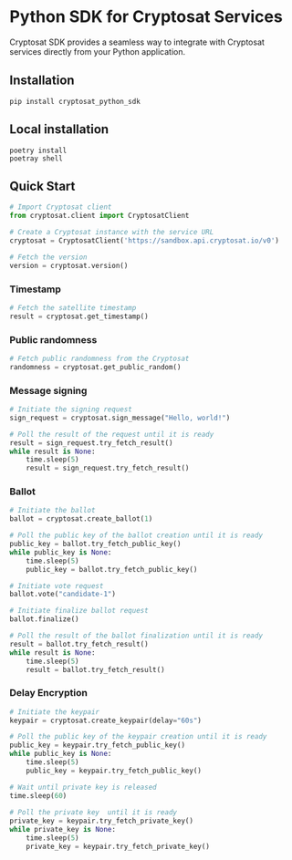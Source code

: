 # Python SDK for Cryptosat Services

Cryptosat SDK provides a seamless way to integrate with Cryptosat services directly from your Python application.

## Installation

    pip install cryptosat_python_sdk

## Local installation

    poetry install
    poetray shell

## Quick Start

```python
# Import Cryptosat client
from cryptosat.client import CryptosatClient

# Create a Cryptosat instance with the service URL
cryptosat = CryptosatClient('https://sandbox.api.cryptosat.io/v0')

# Fetch the version
version = cryptosat.version()
```

### Timestamp

```python
# Fetch the satellite timestamp
result = cryptosat.get_timestamp()
```

### Public randomness

```python
# Fetch public randomness from the Cryptosat
randomness = cryptosat.get_public_random()
```

### Message signing

```python
# Initiate the signing request
sign_request = cryptosat.sign_message("Hello, world!")

# Poll the result of the request until it is ready
result = sign_request.try_fetch_result()
while result is None:
    time.sleep(5)
    result = sign_request.try_fetch_result()
```

### Ballot

```python
# Initiate the ballot
ballot = cryptosat.create_ballot(1)

# Poll the public key of the ballot creation until it is ready
public_key = ballot.try_fetch_public_key()
while public_key is None:
    time.sleep(5)
    public_key = ballot.try_fetch_public_key()

# Initiate vote request
ballot.vote("candidate-1")

# Initiate finalize ballot request
ballot.finalize()

# Poll the result of the ballot finalization until it is ready
result = ballot.try_fetch_result()
while result is None:
    time.sleep(5)
    result = ballot.try_fetch_result()
```

### Delay Encryption

```python
# Initiate the keypair
keypair = cryptosat.create_keypair(delay="60s")

# Poll the public key of the keypair creation until it is ready
public_key = keypair.try_fetch_public_key()
while public_key is None:
    time.sleep(5)
    public_key = keypair.try_fetch_public_key()

# Wait until private key is released
time.sleep(60)
    
# Poll the private key  until it is ready
private_key = keypair.try_fetch_private_key()
while private_key is None:
    time.sleep(5)
    private_key = keypair.try_fetch_private_key()
```
